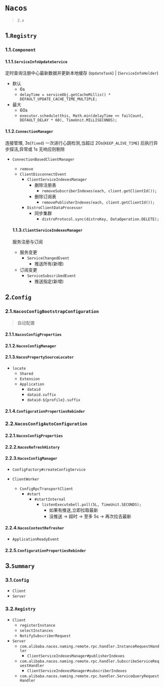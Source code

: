 # `Nacos`

> `2.x`



## 1.`Registry`

### 1.1.`Component`

#### 1.1.1.`ServiceInfoUpdateService`

定时查询注册中心最新数据并更新本地缓存 (`UpdateTask`) | (`ServiceInfoHolder`)

- 默认
  - 6s
  - `delayTime = serviceObj.getCacheMillis() * DEFAULT_UPDATE_CACHE_TIME_MULTIPLE;`
- 最大
  - 60s
  - `executor.schedule(this, Math.min(delayTime << failCount, DEFAULT_DELAY * 60), TimeUnit.MILLISECONDS);`

#### 1.1.2.`ConnectionManager`

连接管理, 3s(`fixed`) 一次进行心跳检测,当超过 20s(`KEEP_ALIVE_TIME`) 后执行异步探活,异常或 1s 无响应则剔除

- `ConnectionBasedClientManager`

  - `remove`
  - `ClientDisconnectEvent`
    - `ClientServiceIndexesManager`
      - 删除注册表
        - `removeSubscriberIndexes(each, client.getClientId());`
      - 删除订阅表
        - `removePublisherIndexes(each, client.getClientId());`
    - `DistroClientDataProcessor`
      - 同步集群
        - `distroProtocol.sync(distroKey, DataOperation.DELETE);`

  

  #### 1.1.3.`ClientServiceIndexesManager`

  服务注册与订阅

  - 服务变更
    - `ServiceChangedEvent`
      - 推送所有(新增)
  - 订阅变更
    - `ServiceSubscribedEvent`
      - 推送指定(新增)



## 2.`Config`

### 2.1.`NacosConfigBootstrapConfiguration`

> 自动配置

#### 2.1.1.`NacosConfigProperties`

#### 2.1.2.`NacosConfigManager`

#### 2.1.3.`NacosPropertySourceLocator`

- `locate`
  - `Shared`
  - `Extension`
  - `Application`
    - `dataid`
    - `dataid.suffix`
    - `dataid-${profile}.suffix`

#### 2.1.4.`ConfigurationPropertiesRebinder`

### 2.2.`NacosConfigAutoConfiguration`

#### 2.2.1.`NacosConfigProperties`

#### 2.2.2.`NacosRefreshHistory`

#### 2.2.3.`NacosConfigManager`

- `ConfigFactory#createConfigService`

- `ClientWorker`
  - `ConfigRpcTransportClient`
    - `#start`
      - `#startInternal`
        - `listenExecutebell.poll(5L, TimeUnit.SECONDS);`
          - 如果有推送,立即拉取最新
          - 没推送 -> 超时 -> 至多 5s -> 再次拉去最新

#### 2.2.4.`NacosContextRefresher`

- `ApplicationReadyEvent`

#### 2.2.5.`ConfigurationPropertiesRebinder`



## 3.`Summary`

### 3.1.`Config`

- `Client`
- `Server`

### 3.2.`Registry`

- `Client`
  - `registerInstance`
  - `selectInstances`
  - `NotifySubscriberRequest`
- `Server`
  - `com.alibaba.nacos.naming.remote.rpc.handler.InstanceRequestHandler`
    - `ClientServiceIndexesManager#publisherIndexes`
  - `com.alibaba.nacos.naming.remote.rpc.handler.SubscribeServiceRequestHandler`
    - `ClientServiceIndexesManager#subscriberIndexes`
  - `com.alibaba.nacos.naming.remote.rpc.handler.ServiceQueryRequestHandler`

